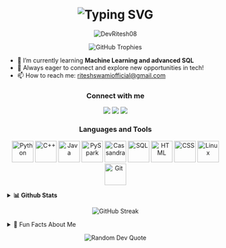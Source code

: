 <h1 align="center">
  <img src="https://readme-typing-svg.demolab.com?font=Fira+Code&pause=1000&color=15C39A&background=FFFFFF00&center=true&vCenter=true&width=435&lines=Hi+%F0%9F%91%8B%2C+I'm+Ritesh+Swami;Aspiring+Data+Scientist;Always+learning+something+new..." alt="Typing SVG" />
</h1>

<p align="center">
  <img src="https://komarev.com/ghpvc/?username=DevRitesh08&label=Profile%20views&color=0e75b6&style=for-the-badge" alt="DevRitesh08" />
</p>

<!-- TROPHY_SECTION_START -->
<p align="center">
  <img src="https://github-profile-trophy.vercel.app/?username=DevRitesh08&theme=merko&no-frame=false&no-bg=false&margin-w=4&rank=SECRET,SSS,SS,S,AAA,AA,A,B&hide=issues" alt="GitHub Trophies"/>
</p>
<!-- TROPHY_SECTION_END -->


- 🌱 I’m currently learning **Machine Learning and advanced SQL**
- 💬 Always eager to connect and explore new opportunities in tech!
- 📫 How to reach me: [riteshswamiofficial@gmail.com](mailto:riteshswamiofficial@gmail.com)

<h3 align="center">Connect with me</h3>
<p align="center">
  <a href="mailto:riteshswamiofficial@gmail.com"><img src="https://img.shields.io/badge/Gmail-D14836?style=for-the-badge&logo=gmail&logoColor=white"></a>
  <a href="https://www.linkedin.com/in/ritesh-swami-61ab53309/"><img src="https://img.shields.io/badge/LinkedIn-0077B5?style=for-the-badge&logo=linkedin&logoColor=white"></a>
  <a href="https://www.kaggle.com/riteshswami08"><img src="https://img.shields.io/badge/Kaggle-20BEFF?style=for-the-badge&logo=kaggle&logoColor=white"></a>
</p>

<h3 align="center">Languages and Tools</h3>
<p align="center">

  <img src="https://media.giphy.com/media/KAq5w47R9rmTuvWOWa/giphy.gif" alt="Python" title="Python" width="50" height="50" />
  <img src="https://cdn.jsdelivr.net/gh/devicons/devicon/icons/cplusplus/cplusplus-original.svg" alt="C++" title="C++" width="50" height="50" />
  <img src="https://cdn.jsdelivr.net/gh/devicons/devicon/icons/java/java-original.svg" alt="Java" title="Java" width="50" height="50" />
  <img src="https://upload.wikimedia.org/wikipedia/commons/f/f3/Apache_Spark_logo.svg" alt="PySpark" title="PySpark" width="50" height="50" />
  <img src="https://cdn.jsdelivr.net/gh/devicons/devicon/icons/cassandra/cassandra-original.svg" alt="Cassandra" title="Cassandra" width="50" height="50" />
  <img src="https://cdn.jsdelivr.net/gh/devicons/devicon/icons/mysql/mysql-original.svg" alt="SQL" title="SQL" width="50" height="50" />
  <img src="https://cdn.jsdelivr.net/gh/devicons/devicon/icons/html5/html5-original.svg" alt="HTML" title="HTML" width="50" height="50" />
  <img src="https://cdn.jsdelivr.net/gh/devicons/devicon/icons/css3/css3-original.svg" alt="CSS" title="CSS" width="50" height="50" />
  <img src="https://cdn.jsdelivr.net/gh/devicons/devicon/icons/linux/linux-original.svg" alt="Linux" title="Linux" width="50" height="50" />
  <img src="https://cdn.jsdelivr.net/gh/devicons/devicon/icons/git/git-original.svg" alt="Git" title="Git" width="50" height="50" />

</p>

<details>
  <summary><b>📊 Github Stats</b></summary>
  <p align="center">
    <img src="https://github-readme-stats.vercel.app/api?username=DevRitesh08&show_icons=true&theme=merko" alt="stats"/>
    <img src="https://github-readme-stats.vercel.app/api/top-langs?username=DevRitesh08&layout=compact&theme=merko" alt="langs"/>
  </p>
</details>

<p align="center">
  <img src="https://github-readme-streak-stats.herokuapp.com/?user=DevRitesh08&theme=merko" alt="GitHub Streak"/>
</p>

<details>
<summary>🎉 Fun Facts About Me</summary>

- 📖 I like reading books  
- 👨‍💻 Coding is my passion  
- 🎬 I'm a movies & web series freak  

</details>

<p align="center">
  <img src="https://quotes-github-readme.vercel.app/api?type=horizontal&theme=merko" alt="Random Dev Quote" />
</p>
